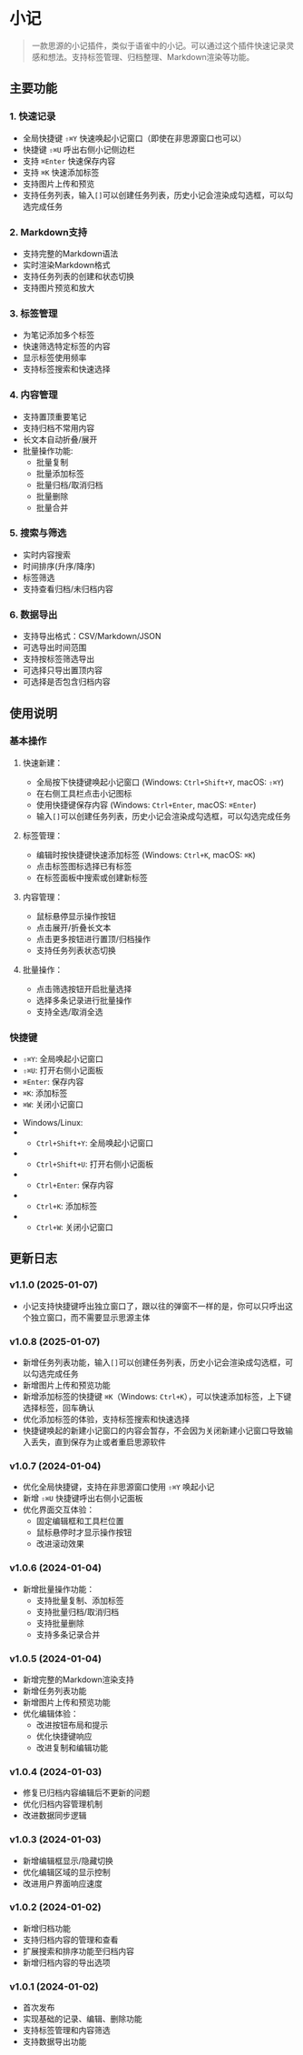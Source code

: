 # 小记

> 一款思源的小记插件，类似于语雀中的小记。可以通过这个插件快速记录灵感和想法。支持标签管理、归档整理、Markdown渲染等功能。

## 主要功能

### 1. 快速记录
- 全局快捷键 `⇧⌘Y` 快速唤起小记窗口（即使在非思源窗口也可以）
- 快捷键 `⇧⌘U` 呼出右侧小记侧边栏
- 支持 `⌘Enter` 快速保存内容
- 支持 `⌘K` 快速添加标签
- 支持图片上传和预览
- 支持任务列表，输入`[]`可以创建任务列表，历史小记会渲染成勾选框，可以勾选完成任务

### 2. Markdown支持
- 支持完整的Markdown语法
- 实时渲染Markdown格式
- 支持任务列表的创建和状态切换
- 支持图片预览和放大

### 3. 标签管理
- 为笔记添加多个标签
- 快速筛选特定标签的内容
- 显示标签使用频率
- 支持标签搜索和快速选择

### 4. 内容管理
- 支持置顶重要笔记
- 支持归档不常用内容
- 长文本自动折叠/展开
- 批量操作功能:
  - 批量复制
  - 批量添加标签
  - 批量归档/取消归档
  - 批量删除
  - 批量合并

### 5. 搜索与筛选
- 实时内容搜索
- 时间排序(升序/降序)
- 标签筛选
- 支持查看归档/未归档内容

### 6. 数据导出
- 支持导出格式：CSV/Markdown/JSON
- 可选导出时间范围
- 支持按标签筛选导出
- 可选择只导出置顶内容
- 可选择是否包含归档内容

## 使用说明

### 基本操作
1. 快速新建：
   - 全局按下快捷键唤起小记窗口 (Windows: `Ctrl+Shift+Y`, macOS: `⇧⌘Y`)
   - 在右侧工具栏点击小记图标
   - 使用快捷键保存内容 (Windows: `Ctrl+Enter`, macOS: `⌘Enter`)
   - 输入`[]`可以创建任务列表，历史小记会渲染成勾选框，可以勾选完成任务

2. 标签管理：
   - 编辑时按快捷键快速添加标签 (Windows: `Ctrl+K`, macOS: `⌘K`)
   - 点击标签图标选择已有标签
   - 在标签面板中搜索或创建新标签

3. 内容管理：
   - 鼠标悬停显示操作按钮
   - 点击展开/折叠长文本
   - 点击更多按钮进行置顶/归档操作
   - 支持任务列表状态切换

4. 批量操作：
   - 点击筛选按钮开启批量选择
   - 选择多条记录进行批量操作
   - 支持全选/取消全选

### 快捷键
- `⇧⌘Y`: 全局唤起小记窗口
- `⇧⌘U`: 打开右侧小记面板
- `⌘Enter`: 保存内容
- `⌘K`: 添加标签
- `⌘W`: 关闭小记窗口
+ Windows/Linux:
+ - `Ctrl+Shift+Y`: 全局唤起小记窗口
+ - `Ctrl+Shift+U`: 打开右侧小记面板
+ - `Ctrl+Enter`: 保存内容
+ - `Ctrl+K`: 添加标签
+ - `Ctrl+W`: 关闭小记窗口

## 更新日志
### v1.1.0 (2025-01-07)
- 小记支持快捷键呼出独立窗口了，跟以往的弹窗不一样的是，你可以只呼出这个独立窗口，而不需要显示思源主体

### v1.0.8 (2025-01-07)
- 新增任务列表功能，输入`[]`可以创建任务列表，历史小记会渲染成勾选框，可以勾选完成任务
- 新增图片上传和预览功能
- 新增添加标签的快捷键 `⌘K`（Windows: `Ctrl+K`），可以快速添加标签，上下键选择标签，回车确认
- 优化添加标签的体验，支持标签搜索和快速选择
- 快捷键唤起的新建小记窗口的内容会暂存，不会因为关闭新建小记窗口导致输入丢失，直到保存为止或者重启思源软件


### v1.0.7 (2024-01-04)
- 优化全局快捷键，支持在非思源窗口使用 `⇧⌘Y` 唤起小记
- 新增 `⇧⌘U` 快捷键呼出右侧小记面板
- 优化界面交互体验：
  - 固定编辑框和工具栏位置
  - 鼠标悬停时才显示操作按钮
  - 改进滚动效果

### v1.0.6 (2024-01-04)
- 新增批量操作功能：
  - 支持批量复制、添加标签
  - 支持批量归档/取消归档
  - 支持批量删除
  - 支持多条记录合并

### v1.0.5 (2024-01-04)
- 新增完整的Markdown渲染支持
- 新增任务列表功能
- 新增图片上传和预览功能
- 优化编辑体验：
  - 改进按钮布局和提示
  - 优化快捷键响应
  - 改进复制和编辑功能

### v1.0.4 (2024-01-03)
- 修复已归档内容编辑后不更新的问题
- 优化归档内容管理机制
- 改进数据同步逻辑

### v1.0.3 (2024-01-03)
- 新增编辑框显示/隐藏切换
- 优化编辑区域的显示控制
- 改进用户界面响应速度

### v1.0.2 (2024-01-02)
- 新增归档功能
- 支持归档内容的管理和查看
- 扩展搜索和排序功能至归档内容
- 新增归档内容的导出选项

### v1.0.1 (2024-01-02)
- 首次发布
- 实现基础的记录、编辑、删除功能
- 支持标签管理和内容筛选
- 支持数据导出功能
